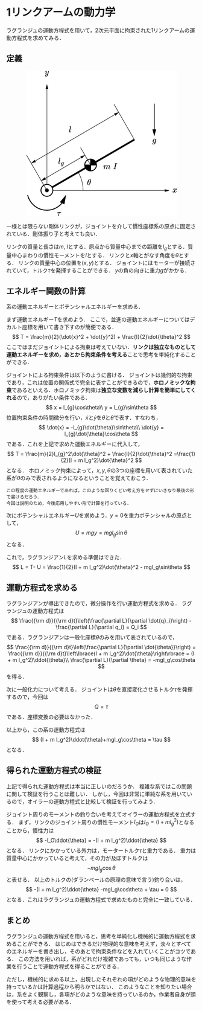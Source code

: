 # 1リンクアームの動力学

ラグランジュの運動方程式を用いて，2次元平面に拘束された1リンクアームの運動方程式を求めてみる．

## 定義

<div align="center">
    <img src="fig/OneLinkArm.png" alt="OneLinkArm" width = "400">
</div>

一様とは限らない剛体リンクが，ジョイントを介して慣性座標系の原点に固定されている．剛体振り子と考えても良い．

リンクの質量と長さは$m$, $l$とする．原点から質量中心までの距離を$l_{g}$とする．質量中心まわりの慣性モーメントを$I$とする．
リンクと$x$軸とがなす角度を$\theta$とする．
リンクの質量中心の位置を$(x, y)$とする．
ジョイントにはモーターが接続されていて，トルク$\tau$を発揮することができる．
$y$の負の向きに重力$g$がかかる．

## エネルギー関数の計算

系の運動エネルギーとポテンシャルエネルギーを求める．

まず運動エネルギー$T$を求めよう．
ここで，並進の運動エネルギーについてはデカルト座標を用いて書き下すのが簡便である．
$$
    T = \frac{m}{2}(\dot{x}^2 + \dot{y}^2) + \frac{I}{2}\dot{\theta}^2
$$
ここではまだジョイントによる拘束は考えていない．**リンクは独立なものとして運動エネルギーを求め，あとから拘束条件を考える**ことで思考を単純化することができる．

ジョイントによる拘束条件は以下のように書ける．
ジョイントは幾何的な拘束であり，これは位置の関係式で完全に表すことができるので，**ホロノミックな拘束**であるといえる．ホロノミック拘束は**独立な変数を減らし計算を簡単にしてくれる**ので，ありがたい条件である．
$$
    x = l_{g}\cos\theta\\
    y = l_{g}\sin\theta
$$
位置拘束条件の時間微分を行い，$\dot{x}$と$\dot{y}$を$\theta$と$\dot{\theta}$で表す．すなわち，
$$
    \dot{x} = -l_{g}\dot{\theta}\sin\theta\\
    \dot{y} =  l_{g}\dot{\theta}\cos\theta
$$
である．これを上記で求めた運動エネルギーに代入して，
$$
    T = \frac{m}{2}l_{g}^2\dot{\theta}^2 + \frac{I}{2}\dot{\theta}^2
    =\frac{1}{2}(I + m l_g^2)\dot{\theta}^2
$$
となる．
ホロノミック拘束によって，$x,y,\theta$の3つの座標を用いて表されていた系が$\theta$のみで表されるようになるということを覚えておこう．

```
この程度の運動エネルギーであれば，このような回りくどい考え方をせずにいきなり最後の形で書けるだろう．
今回は説明のため，今後応用しやすい形で計算を行っている．
```

次にポテンシャルエネルギー$U$を求めよう．$y=0$を重力ポテンシャルの原点として，
$$
    U = mgy = mgl_g\sin\theta
$$
となる．

これで，ラグランジアン$L$を求める準備はできた．
$$
    L = T- U = \frac{1}{2}(I + m l_g^2)\dot{\theta}^2 - mgl_g\sin\theta
$$

## 運動方程式を求める

ラグランジアンが導出できたので，微分操作を行い運動方程式を求める．
ラグランジュの運動方程式は
$$
    \frac{{\rm d}}{{\rm d}t}\left(\frac{\partial L}{\partial \dot{q}_i}\right) - \frac{\partial L}{\partial q_i} = Q_i
$$
である．ラグランジアンは一般化座標$\theta$のみを用いて表されているので，
$$
    \frac{{\rm d}}{{\rm d}t}\left(\frac{\partial L}{\partial \dot{\theta}}\right) = \frac{{\rm d}}{{\rm d}t}\left\lbrace(I + m l_g^2)\dot{\theta}\right\rbrace = (I + m l_g^2)\ddot{\theta}\\
    \frac{\partial L}{\partial \theta} = -mgl_g\cos\theta
$$
を得る．

次に一般化力について考える．
ジョイントは$\theta$を直接変化させるトルク$\tau$を発揮するので，今回は
$$
    Q = \tau
$$
である．座標変換の必要はなかった．

以上から，この系の運動方程式は
$$
    (I + m l_g^2)\ddot{\theta}+mgl_g\cos\theta = \tau
$$
となる．

## 得られた運動方程式の検証

上記で得られた運動方程式は本当に正しいのだろうか．
複雑な系ではこの問題に関して検証を行うことは難しい．
しかし，今回は非常に単純な系を用いているので，オイラーの運動方程式と比較して検証を行ってみよう．

ジョイント周りのモーメントの釣り合いを考えてオイラーの運動方程式を立式する．
まず，リンクのジョイント周りの慣性モーメント$I_O$は$I_O=(I + m l_g^2)$となることから，慣性力は
$$
    -I_O\ddot{\theta} = -(I + m l_g^2)\ddot{\theta}
$$
となる．
リンクにかかっている外力は，モータートルク$\tau$と重力である．
重力は質量中心にかかっていると考えて，その力が及ぼすトルクは
$$
    -mgl_g\cos\theta
$$
と表せる．
以上のトルクの(ダランベールの原理の意味で言う)釣り合いは，
$$
    -(I + m l_g^2)\ddot{\theta} -mgl_g\cos\theta + \tau = 0
$$
となる．これはラグランジュの運動方程式で求めたものと完全に一致している．

## まとめ

ラグランジュの運動方程式を用いると，思考を単純化し機械的に運動方程式を求めることができる．
はじめはできるだけ物理的な意味を考えず，淡々とすべてのエネルギーを書き出し，そのあとで拘束条件などを入れていくことがコツである．
この方法を用いれば，系がどれだけ複雑であっても，いつも同じような作業を行うことで運動方程式を得ることができる．

ただし，機械的に求める以上，出現したそれぞれの項がどのような物理的意味を持っているかは計算過程から明らかではない．
このようなことを知りたい場合は，系をよく観察し，各項がどのような意味を持っているのか，作業者自身が頭を使って考える必要がある．